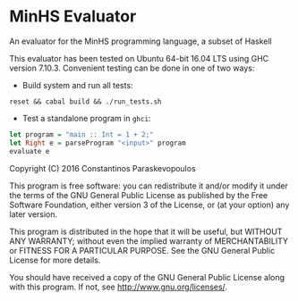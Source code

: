 # MinHS Evaluator
An evaluator for the MinHS programming language, a subset of Haskell

This evaluator has been tested on Ubuntu 64-bit 16.04 LTS using GHC version 7.10.3. Convenient testing can be done in one of two ways:

* Build system and run all tests:

```
reset && cabal build && ./run_tests.sh
```

* Test a standalone program in `ghci`:

```haskell
let program = "main :: Int = 1 + 2;"
let Right e = parseProgram "<input>" program
evaluate e
```

Copyright (C) 2016 Constantinos Paraskevopoulos

This program is free software: you can redistribute it and/or modify
it under the terms of the GNU General Public License as published by
the Free Software Foundation, either version 3 of the License, or
(at your option) any later version.

This program is distributed in the hope that it will be useful,
but WITHOUT ANY WARRANTY; without even the implied warranty of
MERCHANTABILITY or FITNESS FOR A PARTICULAR PURPOSE.  See the
GNU General Public License for more details.

You should have received a copy of the GNU General Public License
along with this program.  If not, see <http://www.gnu.org/licenses/>.
